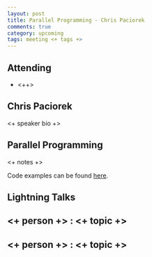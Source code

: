 ```yaml
---
layout: post
title: Parallel Programming - Chris Paciorek
comments: true
category: upcoming
tags: meeting <+ tags +>
---
```



## Attending

- <++>


## Chris Paciorek

<+ speaker bio +> 

## Parallel Programming

<+ notes +>

Code examples can be found [here][code].

## Lightning Talks 

## <+ person +> : <+ topic +>

## <+ person +> : <+ topic +>


[code]: https://github.com/thehackerwithin/berkeley/tree/master/topic "Code Examples" 
